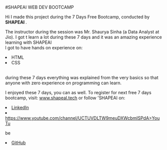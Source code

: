 #SHAPEAI WEB DEV BOOTCAMP

Hi I made this project during the 7 Days Free Bootcamp, conducted by <b> SHAPEAI </b>.

The instructor during the session was Mr. Shaurya Sinha (a Data Analyst at Jio). I got t learn a lot during these 7 days and it was an amazing experience learning with SHAPEAI <br>l got to have hands on experience on:

<li>HTML <li>CSS

<br> during these 7 days everything was explained from the very basics so that anyone with zero experience on programming can learn.

I enjoyed these 7 days, you can as well. To register for next free 7 days bootcamp, visit: www.shapeal.tech or follow 'SHAPEAI on:

<li><a href="https://in.linkedin.com/company/shapeal">LinkedIn</a> <li><a href="https://www.instagram.com/shape.al/?hl=en>Instagram</a>

href="https://www.youtube.com/channel/UCTUVDLTW9meuDXWcbmISPdA>YouTu

be</a> <li><a href="https://github.com/shapeal">GitHub</a>
